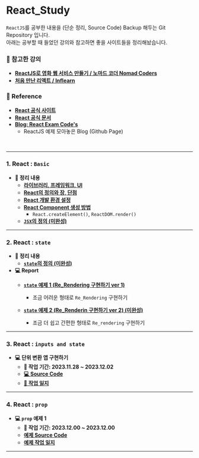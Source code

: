 # React_Study

`ReactJS`를 공부한 내용을 (단순 정리, Source Code) Backup 해두는 Git Repository 입니다. <br/>
아래는 공부할 때 들었던 강의와 참고하면 좋을 사이트들을 정리해놨습니다.

### 📔 참고한 강의

- **[ReactJS로 영화 웹 서비스 만들기 / 노마드 코더 Nomad Coders](https://nomadcoders.co/react-for-beginners/lobby)**
- **[처음 만난 리액트 / Inflearn](https://inf.run/YehVc)**


### 📃 Reference
- **[React 공식 사이트](https://ko.legacy.reactjs.org/)**
- **[React 공식 문서](https://ko.legacy.reactjs.org/docs/getting-started.html)**
- **[Blog: React Exam Code's](https://rayched.github.io/)**
	- ReactJS 예제 모아놓은 Blog (Github Page)
<br/>
<hr/>

### 1. React : `Basic`

- **📃 정리 내용**
	- **[라이브러리, 프레임워크, UI](https://rclogstorage.tistory.com/122)**
	- **[React의 정의와 장, 단점](/React_Theory/React의%20정의.md)**
	- **[React 개발 환경 설정](/React_Theory/React%20개발%20환경%20설정.md)**
	- **[React Component 생성 방법](/React_Theory/React%20Component%20생성%20방법.md)**
		- `React.createElement()`, `ReactDOM.render()`
	- **[`JSX`의 정의 (미완성)]()**

---

### 2. React : `state`
- **📃 정리 내용**
	- **[`state`의 정의 (미완성)]()**
- **💻 Report**
	- **[`state` 예제 1 (Re_Rendering 구현하기 ver 1)](/Report/2023.11.24_Friday/React_state_exam1.md)**
		- 조금 어려운 형태로 `Re_Rendering` 구현하기

	- **[`state` 예제 2 (Re_Renderin 구현하기 ver 2) (미완성)](/Report/2023.11.27_Monday/React_state_exam2.md)**
		- 조금 더 쉽고 간편한 형태로 `Re_rendering` 구현하기

---

### 3. React : `inputs and state`
- **💻 단위 변환 앱 구현하기**
	- **📆 작업 기간: 2023.11.28 ~ 2023.12.02**
	- **[💻 Source Code](/Exam/2.%20state/UnitConversion.html)**
	- **[📃 작업 일지](/Report/UnitConversion.md)**

---

### 4. React : `prop`
- **💻 `prop` 예제 1**
	- **📆 작업 기간: 2023.12.00 ~ 2023.12.00**
	- **[예제 Source Code]()**
	- **[예제 작업 일지]()**

---